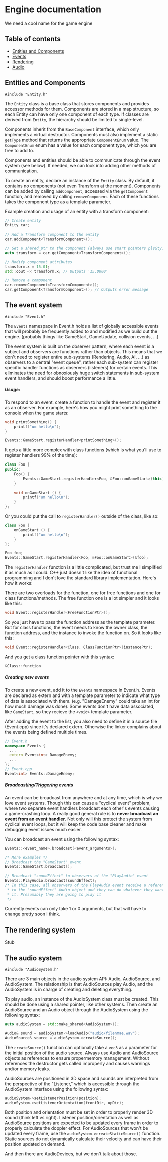 # Engine documentation
We need a cool name for the game engine

## Table of contents

<!--ts-->
   * [Entities and Components](#entities-and-components)
   * [Events](#events)
   * [Rendering](#rendering)
   * [Audio](#audio)
<!--te-->

<a name="entities-and-components"/>

## Entities and Components
`#include "Entity.h"`

The `Entity` class is a base class that stores components and provides accessor
methods for them. Components are stored in a map structure, so each Entity can
have only one component of each type. If classes are derived from `Entity`, the
hierarchy should be limited to single-level.

Components inherit from the `BaseComponent` interface, which only implements a 
virtual destructor. Components must also implement a static `getType` method
that returns the appropriate `ComponentEnum` value. The `ComponentEnum` enum has
a value for each component type, which you are free to add to.

Components and entities should be able to communicate through the event system
(see below). If needed, we can look into adding other methods of communication.

To create an entity, declare an instance of the `Entity` class. By default, it
contains no components (not even Transform at the moment). Components can be
added by calling `addComponent`, accessed via the `getComponent` function, and
removed by calling `removeComponent`. Each of these functions takes the 
component type as a template parameter.

Example creation and usage of an entity with a transform component:
```cpp
// Create entity
Entity car;

// Add a Transform component to the entity
car.addComponent<TransformComponent>();

// Get a shared_ptr to the component (always use smart pointers pls&ty)
auto transform = car.getComponent<TransformComponent>();

// Modify component attributes
transform.x = 15.0f;
std::cout << transform.x; // Outputs '15.0000'

// Remove a component
car.removeComponent<TransformComponent>();
car.getComponent<TransformComponent>(); // Outputs error message
```

<a name="events"/>

## The event system
`#include "Event.h"`

The `Events` namespace in Event.h holds a list of globally accessible events 
that will probably be frequently added to and modified as we build out the 
engine. (probably things like GameStart, GameUpdate, collision events, ...)

The event system is built on the observer pattern, where each event is a subject
and observers are functions rather than objects. This means that we don't need
to register entire sub-systems (Rendering, Audio, AI, ...) as observers to a
central "event queue", rather each sub-system can register specific handler
functions as observers (listeners) for certain events. This eliminates the need
for obnoxiously huge switch statements in sub-system event handlers, and should 
boost performance a little.

##### Usage:
To respond to an event, create a function to handle the event and register it as
an observer. For example, here's how you might print something to the console 
when the game starts:
```cpp
void printSomething() {
    printf("um hello\n");
}

Events::GameStart.registerHandler<printSomething>();
```
It gets a little more complex with class functions (which is what you'll use to
register handlers 99% of the time):
```cpp
class Foo {
public:
    Foo() {
        Events::GameStart.registerHandler<Foo, &Foo::onGameStart>(this);
    }
    
    void onGameStart () {
        printf("um hello\n");
    }
};
```
Or you could put the call to `registerHandler()` outside of the class, like so:
```cpp
class Foo {
    onGameStart () {
        printf("um hello\n");
    }
};

Foo foo;
Events::GameStart.registerHandler<Foo, &Foo::onGameStart>(&foo);
```
The `registerHandler` function is a little complicated, but trust me I 
simplified it as much as I could. C++ just doesn't like the idea of functional 
programming and I don't love the standard library implementation. Here's how it 
works:

There are two overloads for the function, one for free functions and one for 
class functions/methods. The free function one is a lot simpler and it looks
like this:
```cpp
void Event::registerHandler<FreeFunctionPtr>();
```
So you just have to pass the function address as the template parameter. But for
class functions, the event needs to know the owner class, the function address, 
and the instance to invoke the function on. So it looks like this:
```cpp
void Event::registerHandler<Class, ClassFunctionPtr>(instancePtr);
```
And you get a class function pointer with this syntax:
```cpp
&Class::function
```
##### Creating new events
To create a new event, add it to the `Events` namespace in Event.h. Events are 
declared as extern and with a template parameter to indicate what type of data
is associated with them. (e.g. "DamageEnemy" could take an int for how much 
damage was done). Some events don't have data associated, like `GameStart`, so 
they recieve the `<void>` template parameter.

After adding the event to the list, you also need to define it in a source file
(Event.cpp) since it's declared extern. Otherwise the linker complains about the 
events being defined multiple times. 
```cpp
// Event.h
namespace Events {
  ...
  extern Event<int> DamageEnemy;
  ...
};
// Event.cpp
Event<int> Events::DamageEnemy;
```
##### Broadcasting/Triggering events
An event can be broadcast from anywhere and at any time, which is why we love
event systems. Though this can cause a "cyclical event" problem, where two
separate event handlers broadcast each other's events causing a game-crashing
loop. A really good general rule is to **never broadcast an event from an
event handler**. Not only will this protect the system from cyclical event
loops, but it will keep the code base cleaner and make debugging event issues
much easier.

You can broadcast an event using the following syntax:
```cpp
Events::<event_name>.broadcast(<event_arguments>);

/* More examples */
// Broadcast the "GameStart" event
Events::GameStart.broadcast();
	
// Broadcast "soundEffect" to observers of the "PlayAudio" event
Events::PlayAudio.broadcast(soundEffect);
/* In this case, all observers of the PlayAudio event receive a reference
 * to the "soundEffect" Audio object and they can do whatever they want with
 * it. Presumably they are going to play it
 */
```

Currently events can only take 1 or 0 arguments, but that will have to change
pretty soon I think.



<a name="rendering"/>

## The rendering system
Stub

<a name="audio"/>

## The audio system
`#include "AudioSystem.h"`

There are 3 main objects in the audio system API: Audio, AudioSource, and 
AudioSystem. The relationship is that AudioSources play Audio, and the
AudioSystem is in charge of creating and deleting everything.

To play audio, an instance of the AudioSystem class must be created. This should
be done using a shared pointer, like other systems. Then create an AudioSource 
and an Audio object through the AudioSystem using the following syntax:
```cpp
auto audioSystem = std::make_shared<AudioSystem>();

Audio& sound = audioSystem->loadAudio("audio/filenmae.wav");
AudioSource& source = audioSystem->createSource();
```
The `createSource()` function can optionally take a `vec3` as a parameter for
the initial position of the audio source. Always use Audio and AudioSource 
objects as references to ensure propermemory management. Without references the 
destructor gets called improperly and causes warnings and/or memory leaks.

AudioSources are positioned in 3D space and sounds are interpreted from the 
perspective of the "Listener," which is accessible through the AudioSystem 
interface using the following syntax:
```cpp
audioSystem->setListenerPosition(position);
audioSystem->setListenerOrientation(frontDir, upDir);
```
Both position and orientation must be set in order to properly render 3D sound
(think left vs right). Listener position/orientation as well as AudioSource
positions are expected to be updated every frame in order to properly calculate
the doppler effect. For AudioSources that won't be updated every frame, use the
`audioSystem->createStaticSource()` function. Static sources do not dynamically 
calculate their velocity and can have their position updated on demand.

And then there are AudioDevices, but we don't talk about those.
